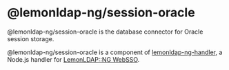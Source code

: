 # @lemonldap-ng/session-oracle

@lemonldap-ng/session-oracle is the database connector for Oracle session storage.

@lemonldap-ng/session-oracle is a component of [lemonldap-ng-handler](https://www.npmjs.com/package/lemonldap-ng-handler),
a Node.js handler for [LemonLDAP::NG WebSSO](https://lemonldap-ng.org).
